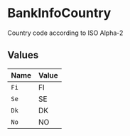 # BankInfoCountry

Country code according to ISO Alpha-2


## Values

| Name  | Value |
| ----- | ----- |
| `Fi`  | FI    |
| `Se`  | SE    |
| `Dk`  | DK    |
| `No`  | NO    |